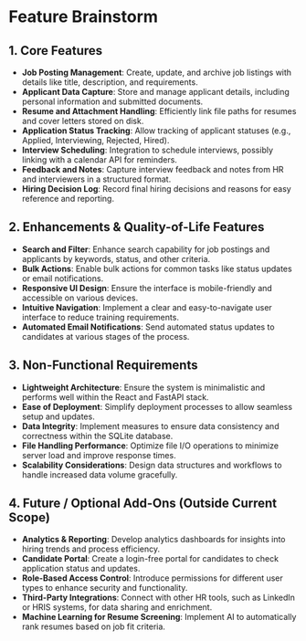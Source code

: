 # Feature Brainstorm

## 1. Core Features  
- **Job Posting Management**: Create, update, and archive job listings with details like title, description, and requirements.  
- **Applicant Data Capture**: Store and manage applicant details, including personal information and submitted documents.  
- **Resume and Attachment Handling**: Efficiently link file paths for resumes and cover letters stored on disk.  
- **Application Status Tracking**: Allow tracking of applicant statuses (e.g., Applied, Interviewing, Rejected, Hired).  
- **Interview Scheduling**: Integration to schedule interviews, possibly linking with a calendar API for reminders.  
- **Feedback and Notes**: Capture interview feedback and notes from HR and interviewers in a structured format.  
- **Hiring Decision Log**: Record final hiring decisions and reasons for easy reference and reporting.

## 2. Enhancements & Quality-of-Life Features  
- **Search and Filter**: Enhance search capability for job postings and applicants by keywords, status, and other criteria.  
- **Bulk Actions**: Enable bulk actions for common tasks like status updates or email notifications.  
- **Responsive UI Design**: Ensure the interface is mobile-friendly and accessible on various devices.  
- **Intuitive Navigation**: Implement a clear and easy-to-navigate user interface to reduce training requirements.  
- **Automated Email Notifications**: Send automated status updates to candidates at various stages of the process.

## 3. Non-Functional Requirements  
- **Lightweight Architecture**: Ensure the system is minimalistic and performs well within the React and FastAPI stack.  
- **Ease of Deployment**: Simplify deployment processes to allow seamless setup and updates.  
- **Data Integrity**: Implement measures to ensure data consistency and correctness within the SQLite database.  
- **File Handling Performance**: Optimize file I/O operations to minimize server load and improve response times.  
- **Scalability Considerations**: Design data structures and workflows to handle increased data volume gracefully.

## 4. Future / Optional Add-Ons (Outside Current Scope)  
- **Analytics & Reporting**: Develop analytics dashboards for insights into hiring trends and process efficiency.  
- **Candidate Portal**: Create a login-free portal for candidates to check application status and updates.  
- **Role-Based Access Control**: Introduce permissions for different user types to enhance security and functionality.  
- **Third-Party Integrations**: Connect with other HR tools, such as LinkedIn or HRIS systems, for data sharing and enrichment.  
- **Machine Learning for Resume Screening**: Implement AI to automatically rank resumes based on job fit criteria.